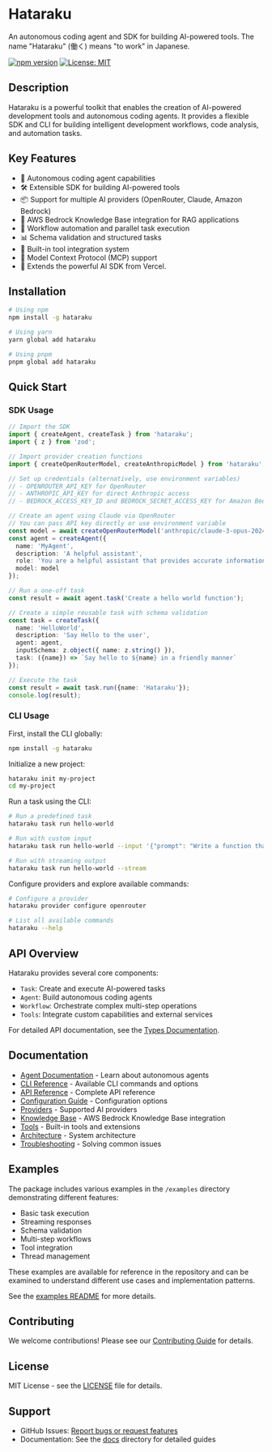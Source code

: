 # Hataraku

An autonomous coding agent and SDK for building AI-powered  tools. The name "Hataraku" (働く) means "to work" in Japanese.

[![npm version](https://badge.fury.io/js/hataraku.svg)](https://badge.fury.io/js/hataraku)
[![License: MIT](https://img.shields.io/badge/License-MIT-yellow.svg)](https://opensource.org/licenses/MIT)

## Description

Hataraku is a powerful toolkit that enables the creation of AI-powered development tools and autonomous coding agents. It provides a flexible SDK and CLI for building intelligent development workflows, code analysis, and automation tasks.

## Key Features

- 🤖 Autonomous coding agent capabilities
- 🛠️ Extensible SDK for building AI-powered tools
- 📦 Support for multiple AI providers (OpenRouter, Claude, Amazon Bedrock)
- 🧠 AWS Bedrock Knowledge Base integration for RAG applications
- 🔄 Workflow automation and parallel task execution
- 📊 Schema validation and structured tasks
- 🧰 Built-in tool integration system
- 🔗 Model Context Protocol (MCP) support
- 🔄 Extends the powerful AI SDK from Vercel.

## Installation

```bash
# Using npm
npm install -g hataraku

# Using yarn
yarn global add hataraku

# Using pnpm
pnpm global add hataraku
```

## Quick Start

### SDK Usage

```typescript
// Import the SDK
import { createAgent, createTask } from 'hataraku';
import { z } from 'zod';

// Import provider creation functions
import { createOpenRouterModel, createAnthropicModel } from 'hataraku';

// Set up credentials (alternatively, use environment variables)
// - OPENROUTER_API_KEY for OpenRouter
// - ANTHROPIC_API_KEY for direct Anthropic access
// - BEDROCK_ACCESS_KEY_ID and BEDROCK_SECRET_ACCESS_KEY for Amazon Bedrock

// Create an agent using Claude via OpenRouter
// You can pass API key directly or use environment variable
const model = await createOpenRouterModel('anthropic/claude-3-opus-20240229', process.env.OPENROUTER_API_KEY);
const agent = createAgent({
  name: 'MyAgent',
  description: 'A helpful assistant',
  role: 'You are a helpful assistant that provides accurate information.',
  model: model
});

// Run a one-off task
const result = await agent.task('Create a hello world function');

// Create a simple reusable task with schema validation
const task = createTask({
  name: 'HelloWorld',
  description: 'Say Hello to the user',
  agent: agent,
  inputSchema: z.object({ name: z.string() }),
  task: ({name}) => `Say hello to ${name} in a friendly manner`
});

// Execute the task
const result = await task.run({name: 'Hataraku'});
console.log(result);
```

### CLI Usage

First, install the CLI globally:

```bash
npm install -g hataraku
```

Initialize a new project:

```bash
hataraku init my-project
cd my-project
```

Run a task using the CLI:

```bash
# Run a predefined task
hataraku task run hello-world

# Run with custom input
hataraku task run hello-world --input '{"prompt": "Write a function that calculates factorial"}'

# Run with streaming output
hataraku task run hello-world --stream
```

Configure providers and explore available commands:

```bash
# Configure a provider
hataraku provider configure openrouter

# List all available commands
hataraku --help
```

## API Overview

Hataraku provides several core components:

- `Task`: Create and execute AI-powered tasks
- `Agent`: Build autonomous coding agents
- `Workflow`: Orchestrate complex multi-step operations
- `Tools`: Integrate custom capabilities and external services

For detailed API documentation, see the [Types Documentation](docs/types.md).

## Documentation

- [Agent Documentation](docs/agent.md) - Learn about autonomous agents
- [CLI Reference](docs/cli.md) - Available CLI commands and options
- [API Reference](docs/api-reference.md) - Complete API reference
- [Configuration Guide](docs/configuration.md) - Configuration options
- [Providers](docs/providers.md) - Supported AI providers
- [Knowledge Base](docs/knowledge-base.md) - AWS Bedrock Knowledge Base integration
- [Tools](docs/tools.md) - Built-in tools and extensions
- [Architecture](docs/architecture.md) - System architecture
- [Troubleshooting](docs/troubleshooting.md) - Solving common issues

## Examples

The package includes various examples in the `/examples` directory demonstrating different features:

- Basic task execution
- Streaming responses
- Schema validation
- Multi-step workflows
- Tool integration
- Thread management

These examples are available for reference in the repository and can be examined to understand different use cases and implementation patterns.

See the [examples README](examples/README.md) for more details.

## Contributing

We welcome contributions! Please see our [Contributing Guide](CONTRIBUTING.md) for details.

## License

MIT License - see the [LICENSE](LICENSE) file for details.

## Support

- GitHub Issues: [Report bugs or request features](https://github.com/turlockmike/hataraku/issues)
- Documentation: See the [docs](./docs) directory for detailed guides

